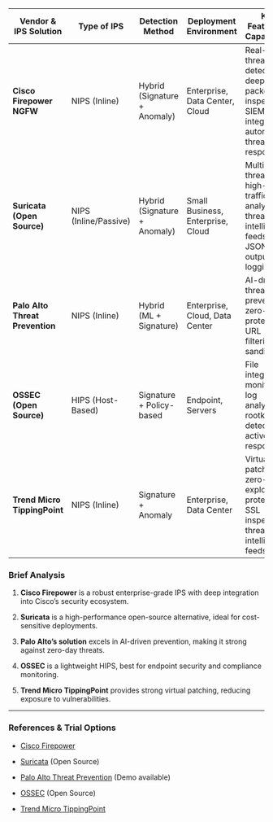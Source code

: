 
| **Vendor & IPS Solution**       | **Type of IPS**       | **Detection Method**         | **Deployment Environment**        | **Key Features & Capabilities**                                                                 | **Licensing Model**         |
| ------------------------------- | --------------------- | ---------------------------- | --------------------------------- | ----------------------------------------------------------------------------------------------- | --------------------------- |
| **Cisco Firepower NGFW**        | NIPS (Inline)         | Hybrid (Signature + Anomaly) | Enterprise, Data Center, Cloud    | Real-time threat detection, deep packet inspection, SIEM integration, automated threat response | Commercial (Subscription)   |
| **Suricata (Open Source)**      | NIPS (Inline/Passive) | Hybrid (Signature + Anomaly) | Small Business, Enterprise, Cloud | Multi-threaded, high-speed traffic analysis, threat intelligence feeds, JSON output logging     | Open Source (Free)          |
| **Palo Alto Threat Prevention** | NIPS (Inline)         | Hybrid (ML + Signature)      | Enterprise, Cloud, Data Center    | AI-driven threat prevention, zero-day protection, URL filtering, sandboxing                     | Commercial (Subscription)   |
| **OSSEC (Open Source)**         | HIPS (Host-Based)     | Signature + Policy-based     | Endpoint, Servers                 | File integrity monitoring, log analysis, rootkit detection, active response                     | Open Source (Free)          |
| **Trend Micro TippingPoint**    | NIPS (Inline)         | Signature + Anomaly          | Enterprise, Data Center           | Virtual patching, zero-day exploit protection, SSL inspection, threat intelligence feeds        | Commercial (Annual License) |

### **Brief Analysis**

1. **Cisco Firepower** is a robust enterprise-grade IPS with deep integration into Cisco’s security ecosystem.
    
2. **Suricata** is a high-performance open-source alternative, ideal for cost-sensitive deployments.
    
3. **Palo Alto’s solution** excels in AI-driven prevention, making it strong against zero-day threats.
    
4. **OSSEC** is a lightweight HIPS, best for endpoint security and compliance monitoring.
    
5. **Trend Micro TippingPoint** provides strong virtual patching, reducing exposure to vulnerabilities.

---

### **References & Trial Options**

- [Cisco Firepower](https://www.cisco.com/c/dam/global/en_uk/assets/pdfs/at-a-glance-c45-736624.pdf)
    
- [Suricata](https://suricata.io/) (Open Source)
    
- [Palo Alto Threat Prevention](https://www.paloaltonetworks.com/resources/datasheets/threat-prevention-datasheet) (Demo available)
    
- [OSSEC](https://www.ossec.net/) (Open Source)
    
- [Trend Micro TippingPoint](https://www.trendmicro.com/en_my/business/products/network/intrusion-prevention/tipping-point-threat-protection-system.html)
